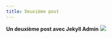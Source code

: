 ```yaml
---
title: Deuxième post
---
```


**Un deuxième post avec Jekyll Admin**
![](http://img.elephantjournal.com/wp-content/uploads/2016/01/jekyll-and-hyde.jpg)
